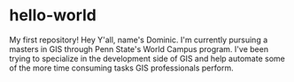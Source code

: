 # hello-world
My first repository! 
Hey Y'all, name's Dominic. I'm currently pursuing a masters in GIS through Penn State's World Campus program. I've been trying to specialize in the development side of GIS and help automate some of the more time consuming tasks GIS professionals perform. 
